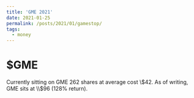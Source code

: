```yaml
---
title: 'GME 2021'
date: 2021-01-25
permalink: /posts/2021/01/gamestop/
tags:
  - money
---
```


$GME
======

Currently sitting on GME 262 shares at average cost \\$42. As of writing, GME sits at \\$96 (128% return). 

<!-- If you were a close WSB follower with decent market knowledge, the insanity currently unfolding should've been as obvious as a fucking lighthouse the power of the Sun, even as GME hovered below 40. Play your options and stocks correctly, you could easily 40x your money by EOW now. A cool \\$1M bet leading to retirement at 40. 

Over the weekend, I pulled Eddie, Konwoo, Justin, Michael, my brother, and my mom in on this trade. Today will be the spark of insanity, lasting to EOW and even longer. 

The saying goes "You'll be wishing you bought more". I literally pulled all cash I had. All stimulus checks, all funds from venmo, and the random reimbursements back from CMU. My checking account sits at under \\$200. 

What I truly wish was to convey the conviction to people with more cash. Had I convinced others to enter money on Tuesday and Wednesday, we could be looking at 10-15x returns if we can time the squeeze. 

Premarket currently parked between 90 and 100 after peaking near 130s (All calls ITM AGAIN). Jesus tap-dancing Christ, these shorts are beyond fucked.  -->